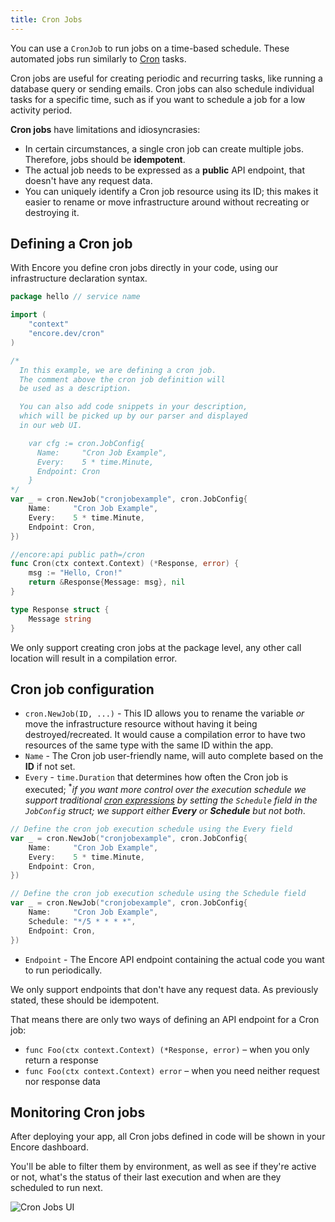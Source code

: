 ```yaml
---
title: Cron Jobs
---
```


You can use a `CronJob` to run jobs on a time-based schedule. These automated jobs run similarly to [Cron](https://en.wikipedia.org/wiki/Cron) tasks.

Cron jobs are useful for creating periodic and recurring tasks, like running a database query or sending emails. Cron jobs can also schedule individual tasks for a specific time, such as if you want to schedule a job for a low activity period.

<Callout type="important">

**Cron jobs** have limitations and idiosyncrasies:
- In certain circumstances, a single cron job can create multiple jobs. Therefore, jobs should be **idempotent**.
- The actual job needs to be expressed as a **public** API endpoint, that doesn't have any request data.
- You can uniquely identify a Cron job resource using its ID; this makes it easier to rename or move infrastructure around without recreating or destroying it.

</Callout>

## Defining a Cron job

With Encore you define cron jobs directly in your code, using our infrastructure declaration syntax.

```go
package hello // service name

import (
	"context"
	"encore.dev/cron"
)

/*
  In this example, we are defining a cron job.
  The comment above the cron job definition will 
  be used as a description.

  You can also add code snippets in your description,
  which will be picked up by our parser and displayed
  in our web UI.

    var cfg := cron.JobConfig{
      Name:     "Cron Job Example",
      Every:    5 * time.Minute,
      Endpoint: Cron
    }
*/
var _ = cron.NewJob("cronjobexample", cron.JobConfig{
	Name:     "Cron Job Example",
	Every:    5 * time.Minute,
	Endpoint: Cron,
})

//encore:api public path=/cron
func Cron(ctx context.Context) (*Response, error) {
	msg := "Hello, Cron!"
	return &Response{Message: msg}, nil
}

type Response struct {
	Message string
}
```

<Callout type="important">

We only support creating cron jobs at the package level, any other call location will result in a compilation error.

</Callout>

## Cron job configuration

- `cron.NewJob(ID, ...)` - This ID allows you to rename the variable _or_ move the infrastructure resource without having it being destroyed/recreated. It would cause a compilation error to have two resources of the same type with the same ID within the app.
- `Name` - The Cron job user-friendly name, will auto complete based on the **ID** if not set.
- `Every` - `time.Duration` that determines how often the Cron job is executed; <sup>\*</sup>*if you want more control over the execution schedule we support traditional [cron expressions](https://en.wikipedia.org/wiki/Cron#CRON_expression) by setting the `Schedule` field in the `JobConfig` struct; we support either **Every** or **Schedule** but not both*.
```go
// Define the cron job execution schedule using the Every field
var _ = cron.NewJob("cronjobexample", cron.JobConfig{
	Name:     "Cron Job Example",
	Every:    5 * time.Minute,
	Endpoint: Cron,
})

// Define the cron job execution schedule using the Schedule field
var _ = cron.NewJob("cronjobexample", cron.JobConfig{
	Name:     "Cron Job Example",
	Schedule: "*/5 * * * *",
	Endpoint: Cron,
})
```
- `Endpoint` - The Encore API endpoint containing the actual code you want to run periodically.

<Callout type="important">

We only support endpoints that don't have any request data. As previously stated, these should be idempotent. 

</Callout>

That means there are only two ways of defining an API endpoint for a Cron job:

- `func Foo(ctx context.Context) (*Response, error)` – when you only return a response
- `func Foo(ctx context.Context) error` – when you need neither request nor response data

## Monitoring Cron jobs

After deploying your app, all Cron jobs defined in code will be shown in your Encore dashboard.

You'll be able to filter them by environment, as well as see if they're active or not, what's the status of their last execution and when are they scheduled to run next.

![Cron Jobs UI](/assets/docs/cron.png)
